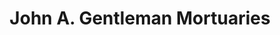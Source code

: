 ---
title: "John A. Gentleman Mortuaries"
url: /bellevue/john-a-gentleman-mortuaries/
shop: Bestattungen
---